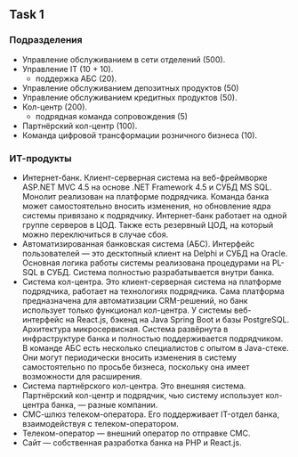 ## Task 1

### Подразделения

- Управление обслуживанием в сети отделений (500).
- Управление IT (10 + 10).
  - поддержка АБС (20).
- Управление обслуживанием депозитных продуктов (50)
- Управление обслуживанием кредитных продуктов (50).
- Кол-центр (200).
  - подрядная команда сопровождения (5)
- Партнёрский кол-центр (100).
- Команда цифровой трансформации розничного бизнеса (10).

### ИТ-продукты

- Интернет-банк. Клиент-серверная система на веб-фреймворке ASP.NET MVC 4.5 на основе .NET Framework 4.5 и СУБД MS SQL. Монолит реализован на платформе подрядчика. Команда банка может самостоятельно вносить изменения, но обновление ядра системы привязано к подрядчику. Интернет-банк работает на одной группе серверов в ЦОД. Также есть резервный ЦОД, на который можно переключиться в случае сбоя.
- Автоматизированная банковская система (АБС). Интерфейс пользователей — это десктопный клиент на Delphi и СУБД на Oracle. Основная логика работы системы реализована процедурами на PL-SQL в СУБД. Система полностью разрабатывается внутри банка.
- Система кол-центра. Это клиент-серверная система на платформе подрядчика, работает на технологиях подрядчика. Сама платформа предназначена для автоматизации CRM-решений, но банк использует только функционал кол-центра. У системы веб-интерфейс на React.js, бэкенд на Java Spring Boot и базы PostgreSQL. Архитектура микросервисная.
Система развёрнута в инфраструктуре банка и полностью поддерживается подрядчиком. В команде АБС есть несколько специалистов с опытом в Java-стеке. Они могут периодически вносить изменения в систему самостоятельно по просьбе бизнеса, поскольку она имеет возможности для расширения.
- Система партнёрского кол-центра. Это внешняя система. Партнёрский кол-центр и подрядчик, чью систему использует кол-центра банка, — разные компании.
- СМС-шлюз телеком-оператора. Его поддерживает IT-отдел банка, взаимодействуя с телеком-оператором.
- Телеком-оператор — внешний оператор по отправке СМС.
- Сайт — собственная разработка банка на PHP и React.js.